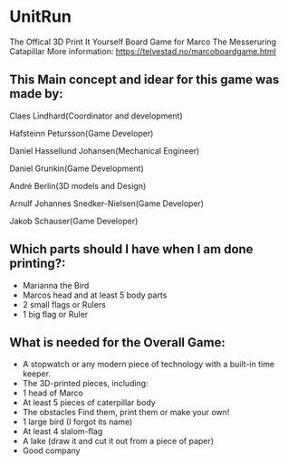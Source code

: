 # UnitRun
The Offical 3D Print It Yourself Board Game for Marco The Messeruring Catapillar
More information: https://telvestad.no/marcoboardgame.html 


## This Main concept and idear for this game was made by:

Claes Lindhard(Coordinator and development)

Hafsteinn Petursson(Game Developer)

Daniel Hassellund Johansen(Mechanical Engineer)

Daniel Grunkin(Game Development)

André Berlin(3D models and Design)

Arnulf Johannes Snedker-Nielsen(Game Developer)

Jakob Schauser(Game Developer)

## Which parts should I have when I am done printing?:
 - Marianna the Bird
 - Marcos head and at least 5 body parts
 - 2 small flags or Rulers
 - 1 big flag or Ruler


## What is needed for the Overall Game:
- A stopwatch or any modern piece of technology with a built-in time keeper.
- The 3D-printed pieces, including:
- 1 head of Marco
- At least 5 pieces of caterpillar body
- The obstacles
    Find them, print them or make your own!
- 1 large bird (I forgot its name)
- At least 4 slalom-flag
- A lake (draw it and cut it out from a piece of paper)
- Good company
